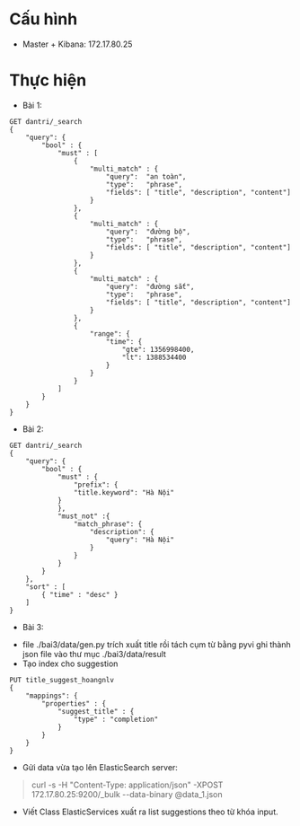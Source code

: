 # Cấu hình
- Master + Kibana: 172.17.80.25

# Thực hiện
- Bài 1: 
```
GET dantri/_search
{
    "query": {
        "bool" : {
            "must" : [
                {
                    "multi_match" : {
                        "query":  "an toàn",
                        "type":   "phrase",
                        "fields": [ "title", "description", "content"]
                    }
                },
                {
                    "multi_match" : {
                        "query":  "đường bộ",
                        "type":   "phrase",
                        "fields": [ "title", "description", "content"]
                    }
                },
                {
                    "multi_match" : {
                        "query":  "đường sắt",
                        "type":   "phrase",
                        "fields": [ "title", "description", "content"]
                    }
                },
                {
                    "range": {
                        "time": {
                            "gte": 1356998400,
                            "lt": 1388534400
                        }
                    }
                }
            ]
        }
    }
}
```

- Bài 2: 
```
GET dantri/_search
{
    "query": {
        "bool" : {
            "must" : {
                "prefix": {
                "title.keyword": "Hà Nội"
            }
            },
            "must_not" :{
                "match_phrase": {
                    "description": {
                        "query": "Hà Nội"
                    }
                }
            }
        }
    },
    "sort" : [
        { "time" : "desc" }
    ]
}
```

- Bài 3: 
+ file ./bai3/data/gen.py trích xuất title rồi tách cụm từ bằng pyvi ghi thành json file vào thư mục ./bai3/data/result
+ Tạo index cho suggestion

```
PUT title_suggest_hoangnlv
{
    "mappings": {
        "properties" : {
            "suggest_title" : {
                "type" : "completion"
            }
        }
    }
}
```

+ Gửi data vừa tạo lên ElasticSearch server:
> curl -s -H "Content-Type: application/json" -XPOST 172.17.80.25:9200/_bulk --data-binary @data_1.json

+ Viết Class ElasticServices xuất ra list suggestions theo từ khóa input.

